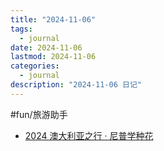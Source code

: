```yaml
---
title: "2024-11-06"
tags:
  - journal
date: 2024-11-06
lastmod: 2024-11-06
categories:
  - journal
description: "2024-11-06 日记"
---
```


#fun/旅游助手

- [2024 澳大利亚之行 · 尼普学种花](https://kneep.github.io/posts/australia-2024/)
